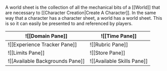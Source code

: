 A world sheet is the collection of all the mechanical bits of a [[World]] that are necessary to [[Character Creation|Create A Character]]. In the same way that a character has a character sheet, a world has a world sheet. This is so it can easily be presented to and referenced by players. 

| ![[Domain Pane]]                | ![[Time Pane]]             |
| ------------------------------- | -------------------------- |
| ![[Experience Tracker Pane]]    | ![[Rubric Pane]]            |
| ![[Limits Pane]]                | ![[Store Pane]]            |
| ![[Available Backgrounds Pane]] | ![[Available Skills Pane]] |

